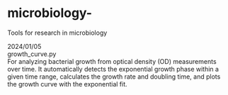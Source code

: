 # microbiology-
Tools for research in microbiology 

2024/01/05  
growth_curve.py  
For analyzing bacterial growth from optical density (OD) measurements over time. It automatically detects the exponential growth phase within a given time range, calculates the growth rate and doubling time, and plots the growth curve with the exponential fit.  
